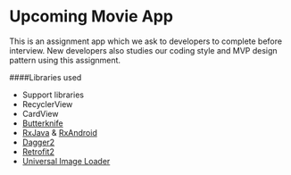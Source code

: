 # Upcoming Movie App
This is an assignment app which we ask to developers to complete before interview. New developers also studies our coding style and MVP design pattern using this assignment.

####Libraries used
<ul><li>Support libraries</li>
<li>RecyclerView</li>
<li>CardView</li>
<li><a href="https://github.com/JakeWharton/butterknife">Butterknife</a></li>
<li><a href="https://github.com/ReactiveX/RxJava">RxJava</a> & <a href="https://github.com/ReactiveX/RxAndroid">RxAndroid</a></li>
<li><a href="http://google.github.io/dagger">Dagger2</a></li>
<li><a href="https://github.com/square/retrofit">Retrofit2</a></li>
<li><a href="https://github.com/nostra13/Android-Universal-Image-Loader">Universal Image Loader</a></li>
</ul>

